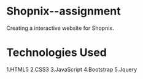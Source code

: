 # Shopnix--assignment
Creating a interactive website for Shopnix.

# Technologies Used
1.HTML5
2.CSS3
3.JavaScript
4.Bootstrap
5.Jquery

